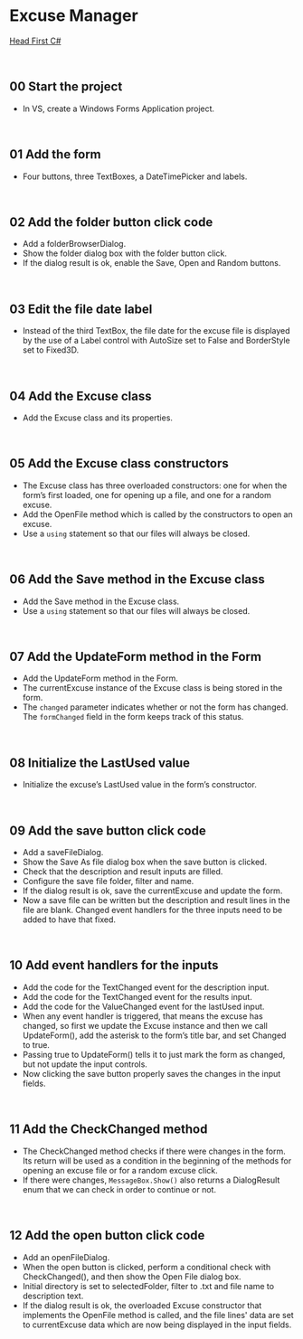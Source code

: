 # Excuse Manager
[Head First C#](http://www.headfirstlabs.com/books//hfcsharp/)

&nbsp;
## 00 Start the project
* In VS, create a Windows Forms Application project.

&nbsp;
## 01 Add the form
* Four buttons, three TextBoxes, a DateTimePicker and labels.

&nbsp;
## 02 Add the folder button click code
* Add a folderBrowserDialog.
* Show the folder dialog box with the folder button click.
* If the dialog result is ok, enable the Save, Open and Random buttons.

&nbsp;
## 03 Edit the file date label
* Instead of the third TextBox, the file date for the excuse file is displayed by the use of a Label control with AutoSize set to False and BorderStyle set to Fixed3D.

&nbsp;
## 04 Add the Excuse class
* Add the Excuse class and its properties.

&nbsp;
## 05 Add the Excuse class constructors
* The Excuse class has three overloaded constructors: one for when the form’s first loaded, one for opening up a file, and one for a random excuse.
* Add the OpenFile method which is called by the constructors to open an excuse.    
* Use a `using` statement so that our files will always be closed.

&nbsp;
## 06 Add the Save method in the Excuse class
* Add the Save method in the Excuse class.
* Use a `using` statement so that our files will always be closed.

&nbsp;
## 07 Add the UpdateForm method in the Form
* Add the UpdateForm method in the Form.
* The currentExcuse instance of the Excuse class is being stored in the form.
* The `changed` parameter indicates whether or not the form has changed. The `formChanged` field in the form keeps track of this status.

&nbsp;
## 08 Initialize the LastUsed value
* Initialize the excuse’s LastUsed value in the form’s constructor.

&nbsp;
## 09 Add the save button click code
* Add a saveFileDialog.
* Show the Save As file dialog box when the save button is clicked.
* Check that the description and result inputs are filled.
* Configure the save file folder, filter and name.
* If the dialog result is ok, save the currentExcuse and update the form.
* Now a save file can be written but the description and result lines in the file are blank. Changed event handlers for the three inputs need to be added to have that fixed.

&nbsp;
## 10 Add event handlers for the inputs
* Add the code for the TextChanged event for the description input.
* Add the code for the TextChanged event for the results input.
* Add the code for the ValueChanged event for the lastUsed input.
* When any event handler is triggered, that means the excuse has changed, so first we update the Excuse instance and then we call UpdateForm(), add the asterisk to the form’s title bar, and set Changed to true.
* Passing true to UpdateForm() tells it to just mark the form as changed, but not update the input controls.
* Now clicking the save button properly saves the changes in the input fields.

&nbsp;
## 11 Add the CheckChanged method
* The CheckChanged method checks if there were changes in the form. Its return will be used as a condition in the beginning of the methods for opening an excuse file or for a random excuse click.
* If there were changes, `MessageBox.Show()` also returns a DialogResult enum that we can check in order to continue or not.

&nbsp;
## 12 Add the open button click code
* Add an openFileDialog.
* When the open button is clicked, perform a conditional check with CheckChanged(), and then show the Open File dialog box.
* Initial directory is set to selectedFolder, filter to .txt and file name to description text.
* If the dialog result is ok, the overloaded Excuse constructor that implements the OpenFile method is called, and the file lines' data are set to currentExcuse data which are now being displayed in the input fields.
